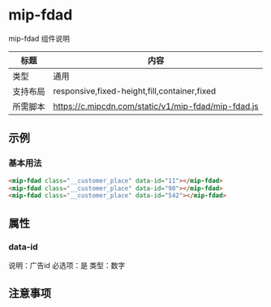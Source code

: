 # mip-fdad

mip-fdad 组件说明

标题|内容
----|----
类型|通用
支持布局|responsive,fixed-height,fill,container,fixed
所需脚本|https://c.mipcdn.com/static/v1/mip-fdad/mip-fdad.js

## 示例

### 基本用法
```html
<mip-fdad class="__customer_place" data-id="11"></mip-fdad>
<mip-fdad class="__customer_place" data-id="90"></mip-fdad>
<mip-fdad class="__customer_place" data-id="542"></mip-fdad>
```

## 属性

### data-id

说明：广告id
必选项：是
类型：数字


## 注意事项

